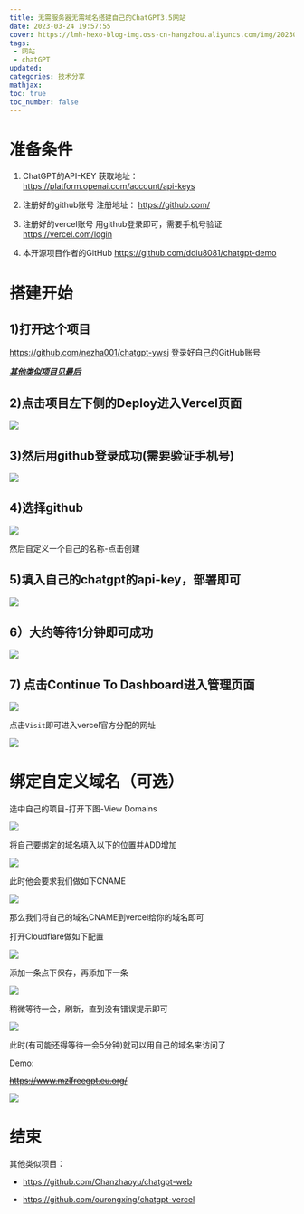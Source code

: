 ```yaml
---
title: 无需服务器无需域名搭建自己的ChatGPT3.5网站
date: 2023-03-24 19:57:55
cover: https://lmh-hexo-blog-img.oss-cn-hangzhou.aliyuncs.com/img/202303241105919.png
tags: 
 - 网站
 - chatGPT
updated:
categories: 技术分享
mathjax:
toc: true
toc_number: false
---
```


# 准备条件

1. ChatGPT的API-KEY
   获取地址：
   https://platform.openai.com/account/api-keys

2. 注册好的github账号
   注册地址：
   https://github.com/

3. 注册好的vercel账号
   用github登录即可，需要手机号验证
   https://vercel.com/login

4. 本开源项目作者的GitHub
   https://github.com/ddiu8081/chatgpt-demo

# 搭建开始

## 1)打开这个项目

https://github.com/nezha001/chatgpt-ywsj
登录好自己的GitHub账号

[***<u>其他类似项目见最后</u>***](#others)

## 2)点击项目左下侧的Deploy进入Vercel页面

![](https://lmh-hexo-blog-img.oss-cn-hangzhou.aliyuncs.com/img/202303241152265.png)

## 3)然后用github登录成功(需要验证手机号)

![](https://lmh-hexo-blog-img.oss-cn-hangzhou.aliyuncs.com/img/202303241154700.png)

## 4)选择github

![](https://lmh-hexo-blog-img.oss-cn-hangzhou.aliyuncs.com/img/202303241153222.png)

然后自定义一个自己的名称-点击创建



## 5)填入自己的chatgpt的api-key，部署即可

![](https://lmh-hexo-blog-img.oss-cn-hangzhou.aliyuncs.com/img/202303241200045.png)

## 6）大约等待1分钟即可成功

![](https://lmh-hexo-blog-img.oss-cn-hangzhou.aliyuncs.com/img/202303241203899.png)

## 7) 点击Continue To Dashboard进入管理页面

![](https://lmh-hexo-blog-img.oss-cn-hangzhou.aliyuncs.com/img/202303241208597.png)

点击`Visit`即可进入vercel官方分配的网址

![](https://lmh-hexo-blog-img.oss-cn-hangzhou.aliyuncs.com/img/202303241211855.png)

# 绑定自定义域名（可选）

选中自己的项目-打开下图-View Domains

![](https://lmh-hexo-blog-img.oss-cn-hangzhou.aliyuncs.com/img/202303242111478.png)

将自己要绑定的域名填入以下的位置并ADD增加

![](https://lmh-hexo-blog-img.oss-cn-hangzhou.aliyuncs.com/img/202303242112332.png)

此时他会要求我们做如下CNAME

![](https://lmh-hexo-blog-img.oss-cn-hangzhou.aliyuncs.com/img/202303242121663.png)

那么我们将自己的域名CNAME到vercel给你的域名即可

打开Cloudflare做如下配置

![](https://lmh-hexo-blog-img.oss-cn-hangzhou.aliyuncs.com/img/202303242120271.png)

添加一条点下保存，再添加下一条

![](https://lmh-hexo-blog-img.oss-cn-hangzhou.aliyuncs.com/img/202303242123056.png)

稍微等待一会，刷新，直到没有错误提示即可

![](https://lmh-hexo-blog-img.oss-cn-hangzhou.aliyuncs.com/img/202303242124806.png)

此时(有可能还得等待一会5分钟)就可以用自己的域名来访问了



Demo:

~~https://www.mzlfreegpt.eu.org/~~

![](https://lmh-hexo-blog-img.oss-cn-hangzhou.aliyuncs.com/img/202303242128213.png)



# 结束

<a name="others"></a>

其他类似项目：

- https://github.com/Chanzhaoyu/chatgpt-web

  

- https://github.com/ourongxing/chatgpt-vercel

